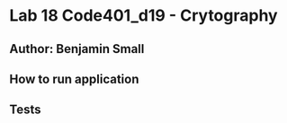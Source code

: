 # Lab 18 Code401_d19 - Crytography

## Author: Benjamin Small

## How to run application



## Tests
